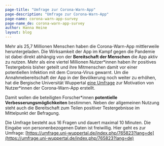 ```yaml
---
page-title: "Umfrage zur Corona-Warn-App"
page-description: "Umfrage zur Corona-Warn-App"
page-name: corona-warn-app-survey
page-name_de: corona-warn-app-survey
author: Hanna Heine
layout: blog
---
```

 
Mehr als 25,7 Millionen Menschen haben die Corona-Warn-App mittlerweile heruntergeladen. Die Wirksamkeit der App im Kampf gegen die Pandemie ist dabei direkt abhängig von der **Bereitschaft der Menschen** die App aktiv zu nutzen. Mehr als eine viertel Millionen Nutzer\*innen haben ihr positives Testergebnis bisher geteilt und ihre Mitmenschen damit vor einer potentiellen Infektion mit dem Corona-Virus gewarnt. Um die Annahmebereitschaft der App in der Bevölkerung noch weiter zu erhöhen, hat die Bergische Universität Wuppertal [eine Umfrage](https://umfrage.uni-wuppertal.de/index.php/765823?lang=de) zur Motivation von Nutzer*innen der Corona-Warn-App erstellt. 
 
<!-- overview -->

Damit wollen die beteiligten Forscher\*innen **potentielle Verbesserungsmöglichkeiten** bestimmen. Neben der allgemeinen Nutzung steht auch die Bereitschaft zum Teilen positiver Testergebnisse im Mittelpunkt der Befragung. 

Die Umfrage besteht aus 16 Fragen und dauert maximal 10 Minuten. Die Eingabe von personenbezogenen Daten ist freiwillig. Hier geht es zur Umfrage: [https://umfrage.uni-wuppertal.de/index.php/765823?lang=de](https://umfrage.uni-wuppertal.de/index.php/765823?lang=de)

